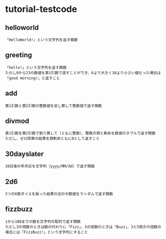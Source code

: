 # tutorial-testcode

## helloworld
    「HelloWorld!」という文字列を返す関数

## greeting
    「hello!」という文字列を返す関数
    ただし0から23の数値を第1引数で渡すことができ、6より大きく10より小さい値だった場合は「good morning!」と返すこと

## add 
    第1引数と第2引数の整数値を足し算して整数値で返す関数

## divmod
    第1引数を第2引数で割り算して（ともに整数）、整数の商と剰余を数値のタプルで返す関数
    ただし、ゼロ除算の結果を商剰余ともに0として返すこと

## 30dayslater
    30日後の年月日を文字列（yyyy/MM/dd）で返す関数

## 2d6
    2つの6面ダイスを振った結果の合計の数値をランダムで返す関数

## fizzbuzz
    1から100までの数を文字列の配列で返す関数
    ただし3の倍数のときは数の代わりに「Fizz」、5の倍数のときは「Buzz」、3と5両方の倍数の場合には「FizzBuzz!」という文字列にすること
